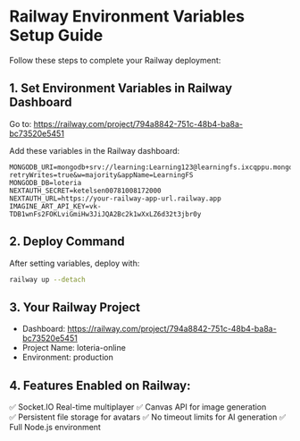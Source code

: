 # Railway Environment Variables Setup Guide

Follow these steps to complete your Railway deployment:

## 1. Set Environment Variables in Railway Dashboard

Go to: https://railway.com/project/794a8842-751c-48b4-ba8a-bc73520e5451

Add these variables in the Railway dashboard:

```
MONGODB_URI=mongodb+srv://learning:Learning123@learningfs.ixcqppu.mongodb.net/?retryWrites=true&w=majority&appName=LearningFS
MONGODB_DB=loteria
NEXTAUTH_SECRET=ketelsen00781008172000
NEXTAUTH_URL=https://your-railway-app-url.railway.app
IMAGINE_ART_API_KEY=vk-TDB1wnFs2FOKLviGmiHw3JiJQA2Bc2k1wXxLZ6d32t3jbr0y
```

## 2. Deploy Command
After setting variables, deploy with:
```bash
railway up --detach
```

## 3. Your Railway Project
- Dashboard: https://railway.com/project/794a8842-751c-48b4-ba8a-bc73520e5451
- Project Name: loteria-online
- Environment: production

## 4. Features Enabled on Railway:
✅ Socket.IO Real-time multiplayer
✅ Canvas API for image generation  
✅ Persistent file storage for avatars
✅ No timeout limits for AI generation
✅ Full Node.js environment
